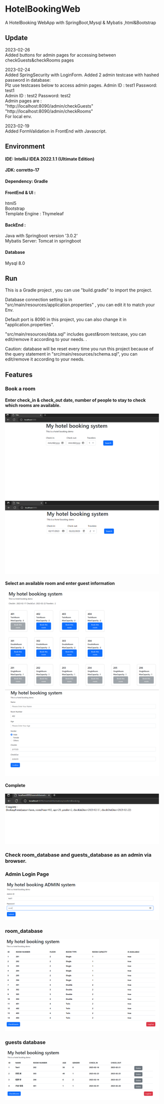 # HotelBookingWeb
A HotelBooking WebApp with SpringBoot,Mysql &amp; Mybatis ,html&amp;Bootstrap

## Update
2023-02-26<br>
Added buttons for admin pages for accessing between checkGuests&checkRooms pages

2023-02-24<br>
Added SpringSecurity with LoginForm.
Added 2 admin testcase with hashed password in database:<br>
Plz use testcases below to access admin pages. 
Admin ID : test1  Password: test1 <br>
Admin ID : test2  Password: test2 <br>
Admin pages are : <br>
"http://localhost:8090/admin/checkGuests" <br>
"http://localhost:8090/admin/checkRooms" <br>
For local env.


2023-02-19<br>
Added FormValidation in FrontEnd with Javascript.

## Environment


#### IDE: IntelliJ IDEA 2022.1.1 (Ultimate Edition)

#### JDK: corretto-17

#### Dependency: Gradle

#### FrontEnd & UI : 
html5<br>
Bootstrap<br>
Template Engine : Thymeleaf

#### BackEnd :
Java with Springboot version '3.0.2'<br>
Mybatis
Server: Tomcat in springboot

#### Database

Mysql 8.0

## Run

This is a Gradle project , you can use "build.gradle" to import the project.<br>

Database connection setting is in "src/main/resources/application.properties" , you can edit it to  match your Env.<br>

Default port is 8090 in this project, you can also change it in "application.properties".<br>

"src/main/resources/data.sql" includes guest&room testcase, you can edit/remove it according to your needs. .

Caution: database will be reset every time you run this project because of the query statement in "src/main/resources/schema.sql", you can edit/remove it according to your needs. <br>


## Features

### Book a room

#### Enter check_in & check_out date, number of people to stay to check which rooms are available.

<img src="./images_for_readme/1.png" >

<img src="./images_for_readme/1-1.png">

#### Select an available room and enter guest information

<img src="./images_for_readme/2.png">

<img src="./images_for_readme/2-1.png">


#### Complete

<img src="./images_for_readme/3.png">

### Check room_database and guests_database as an admin via browser.

### Admin Login Page
<img src="./images_for_readme/admin_login.png">

### room_database

<img src="./images_for_readme/admin_room.png">

### guests database

<img src="./images_for_readme/admin_guest.png">











